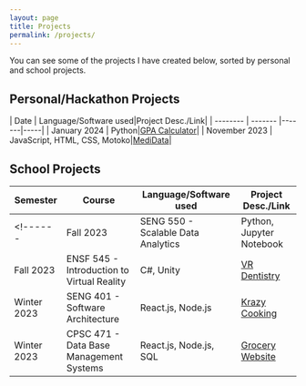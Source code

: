 ```yaml
---
layout: page
title: Projects
permalink: /projects/
---
```


You can see some of the projects I have created below, sorted by personal and school projects.

## Personal/Hackathon Projects

| Date    | Language/Software used|Project Desc./Link|
| -------- | ------- |-------|-----|
| January 2024  |  Python|[GPA Calculator](/projects/GPACalculator/)|
| November 2023  |  JavaScript, HTML, CSS, Motoko|[MediData](/projects/MediData/)|





## School Projects

| Semester    | Course | Language/Software used|Project Desc./Link|
| -------- | ------- |-------|-----|
<!------| Fall 2023  | SENG 550 - Scalable Data Analytics| Python, Jupyter Notebook|[VR Dentistry](/projects/VRDentistry)|----->
| Fall 2023  | ENSF 545 - Introduction to Virtual Reality| C#, Unity|[VR Dentistry](/projects/VRDentistry)|
| Winter 2023| SENG 401 - Software Architecture |React.js, Node.js|[Krazy Cooking](/projects/KrazyCooking)|
| Winter 2023| CPSC 471 - Data Base Management Systems   |React.js, Node.js, SQL|[Grocery Website](/projects/GroceryWebsite)|

